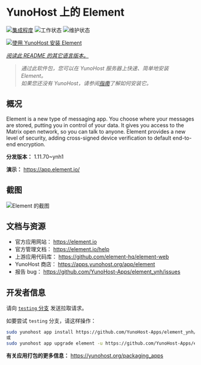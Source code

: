 <!--
注意：此 README 由 <https://github.com/YunoHost/apps/tree/master/tools/readme_generator> 自动生成
请勿手动编辑。
-->

# YunoHost 上的 Element

[![集成程度](https://dash.yunohost.org/integration/element.svg)](https://ci-apps.yunohost.org/ci/apps/element/) ![工作状态](https://ci-apps.yunohost.org/ci/badges/element.status.svg) ![维护状态](https://ci-apps.yunohost.org/ci/badges/element.maintain.svg)

[![使用 YunoHost 安装 Element](https://install-app.yunohost.org/install-with-yunohost.svg)](https://install-app.yunohost.org/?app=element)

*[阅读此 README 的其它语言版本。](./ALL_README.md)*

> *通过此软件包，您可以在 YunoHost 服务器上快速、简单地安装 Element。*  
> *如果您还没有 YunoHost，请参阅[指南](https://yunohost.org/install)了解如何安装它。*

## 概况

Element is a new type of messaging app. You choose where your messages are stored, putting you in control of your data. It gives you access to the Matrix open network, so you can talk to anyone. Element provides a new level of security, adding cross-signed device verification to default end-to-end encryption.

**分发版本：** 1.11.70~ynh1

**演示：** <https://app.element.io/>

## 截图

![Element 的截图](./doc/screenshots/homepage-all-platforms-1_1.png)

## 文档与资源

- 官方应用网站： <https://element.io>
- 官方管理文档： <https://element.io/help>
- 上游应用代码库： <https://github.com/element-hq/element-web>
- YunoHost 商店： <https://apps.yunohost.org/app/element>
- 报告 bug： <https://github.com/YunoHost-Apps/element_ynh/issues>

## 开发者信息

请向 [`testing` 分支](https://github.com/YunoHost-Apps/element_ynh/tree/testing) 发送拉取请求。

如要尝试 `testing` 分支，请这样操作：

```bash
sudo yunohost app install https://github.com/YunoHost-Apps/element_ynh/tree/testing --debug
或
sudo yunohost app upgrade element -u https://github.com/YunoHost-Apps/element_ynh/tree/testing --debug
```

**有关应用打包的更多信息：** <https://yunohost.org/packaging_apps>
